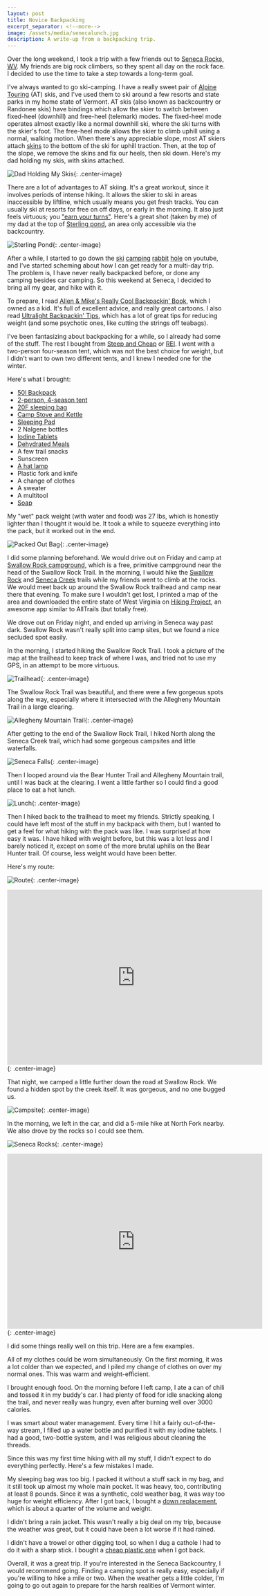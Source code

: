 ```yaml
---
layout: post
title: Novice Backpacking
excerpt_separator: <!--more-->
image: /assets/media/senecalunch.jpg
description: A write-up from a backpacking trip.
---
```


Over the long weekend, I took a trip with a few friends out to [Seneca Rocks, WV](https://www.fs.usda.gov/recarea/mnf/recarea/?recid=7051). My friends are big rock climbers, so they spent all day on the rock face. I decided to use the time to take a step towards a long-term goal.

I've always wanted to go ski-camping. I have a really sweet pair of [Alpine Touring](https://adventure.howstuffworks.com/outdoor-activities/snow-sports/alpine-touring.htm) (AT) skis, and I've used them to ski around a few resorts and state parks in my home state of Vermont. <!--more-->AT skis (also known as backcountry or Randonee skis) have bindings which allow the skier to switch between fixed-heel (downhill) and free-heel (telemark) modes. The fixed-heel mode operates almost exactly like a normal downhill ski, where the ski turns with the skier's foot. The free-heel mode allows the skier to climb uphill using a normal, walking motion. When there's any appreciable slope, most AT skiers attach [skins](https://en.wikipedia.org/wiki/Ski_skins) to the bottom of the ski for uphill traction. Then, at the top of the slope, we remove the skins and fix our heels, then ski down. Here's my dad holding my skis, with skins attached.

![Dad Holding My Skis](/assets/media/dadskis.jpg){: .center-image}

There are a lot of advantages to AT skiing. It's a great workout, since it involves periods of intense hiking. It allows the skier to ski in areas inaccessible by liftline, which usually means you get fresh tracks. You can usually ski at resorts for free on off days, or early in the morning. It also just feels virtuous; you ["earn your turns"](https://earnyourturns.com/). Here's a great shot (taken by me) of my dad at the top of [Sterling pond](https://www.google.com/maps/place/Sterling+Pond,+Vermont/), an area only accessible via the backcountry.

![Sterling Pond](/assets/media/sterlingpond.jpg){: .center-image}

After a while, I started to go down the [ski](https://www.youtube.com/watch?v=bPZ0VuNRk4o&t=49s&ab_channel=WilltoRide) [camping](https://www.youtube.com/watch?v=ZHrhB0cUkfU&ab_channel=REI) [rabbit](https://www.youtube.com/watch?v=2Q8btHasbTs&ab_channel=GarretWeintrob) [hole](https://www.youtube.com/watch?v=3uSdDn7W3Sk&ab_channel=RedBullSnow) on youtube, and I've started scheming about how I can get ready for a multi-day trip. The problem is, I have never really backpacked before, or done any camping besides car camping. So this weekend at Seneca, I decided to bring all my gear, and hike with it.

To prepare, I read [Allen & Mike's Really Cool Backpackin' Book](https://www.amazon.com/Allen-Mikes-Really-Cool-Backpackin/dp/1560449128/ref=sr_1_3?dchild=1&keywords=backpacking+book&qid=1631395263&sr=8-3), which I owned as a kid. It's full of excellent advice, and really great cartoons. I also read [Ultralight Backpackin' Tips](https://www.rei.com/product/825395/falconguides-ultralight-backpackin-tips?sku=8253950001&store=166&cm_mmc=PLA_Google%7C21700000001700551_8253950001%7C92700057788060540%7CNB%7C71700000074093016&gclid=CjwKCAjwp_GJBhBmEiwALWBQkx_Q3mS3NNYHlynZih41MnqN-pRq42ODBXZmdc3vKgMA1RYzvrCq7hoCsSkQAvD_BwE&gclsrc=aw.ds), which has a lot of great tips for reducing weight (and some psychotic ones, like cutting the strings off teabags). 

I've been fantasizing about backpacking for a while, so I already had some of the stuff. The rest I bought from [Steep and Cheap](https://www.steepandcheap.com/) or [REI](https://www.rei.com/). I went with a two-person four-season tent, which was not the best choice for weight, but I didn't want to own two different tents, and I knew I needed one for the winter.

Here's what I brought:
- [50l Backpack](https://www.kelty.com/redwing-50/)
- [2-person, 4-season tent](https://www.backcountry.com/alps-mountaineering-tasmanian-2-tent-2-person-4-season)
- [20F sleeping bag](https://www.coleman.com/sleeping-bags/24-f-and-below/brazos-20f-sleeping-bag/SAP_2000035893.html)
- [Camp Stove and Kettle](https://www.rei.com/product/149091/soto-amicus-stove-cookset-combo)
- [Sleeping Pad](https://www.thermarest.com/sleeping-pads/trek-and-travel/trail-scout-sleeping-pad/trail-scout.html)
- 2 Nalgene bottles
- [Iodine Tablets](https://www.rei.com/product/407071/potable-aqua-iodine-tablets)
- [Dehydrated Meals](https://www.alpineaire.com/us/us)
- A few trail snacks
- Sunscreen
- [A hat lamp](https://www.amazon.com/dp/B07CM8ZGGY?psc=1&ref=ppx_yo2_dt_b_product_details)
- Plastic fork and knife
- A change of clothes
- A sweater
- A multitool
- [Soap](https://www.rei.com/product/730925/dr-bronners-organic-liquid-soap-travel-size)

My "wet" pack weight (with water and food) was 27 lbs, which is honestly lighter than I thought it would be. It took a while to squeeze everything into the pack, but it worked out in the end.

![Packed Out Bag](/assets/media/packedoutbag.jpg){: .center-image}

I did some planning beforehand. We would drive out on Friday and camp at [Swallow Rock campground](https://www.google.com/maps/place/Swallow+Rock+Campground/@38.7701121,-79.5556081,15z/data=!4m2!3m1!1s0x0:0xaf62e219f8f99de2?sa=X&ved=2ahUKEwiJpr2L9vfyAhX2RfEDHawjAXMQ_BJ6BAhPEAU), which is a free, primitive campground near the head of the Swallow Rock Trail. In the morning, I would hike the [Swallow Rock](https://www.hikingproject.com/trail/7038264/swallow-rock-trail-tr529) and [Seneca Creek](https://www.hikingproject.com/trail/7038261/seneca-creek-trail-tr515) trails while my friends went to climb at the rocks. We would meet back up around the Swallow Rock trailhead and camp near there that evening. To make sure I wouldn't get lost, I printed a map of the area and downloaded the entire state of West Virginia on [Hiking Project](https://www.hikingproject.com/), an awesome app similar to AllTrails (but totally free).

We drove out on Friday night, and ended up arriving in Seneca way past dark. Swallow Rock wasn't really split into camp sites, but we found a nice secluded spot easily. 

In the morning, I started hiking the Swallow Rock Trail. I took a picture of the map at the trailhead to keep track of where I was, and tried not to use my GPS, in an attempt to be more virtuous.

![Trailhead](/assets/media/trailhead.jpg){: .center-image}

The Swallow Rock Trail was beautiful, and there were a few gorgeous spots along the way, especially where it intersected with the Allegheny Mountain Trail in a large clearing.

![Allegheny Mountain Trail](/assets/media/allegheny.jpg){: .center-image}

After getting to the end of the Swallow Rock Trail, I hiked North along the Seneca Creek trail, which had some gorgeous campsites and little waterfalls.

![Seneca Falls](/assets/media/senecafalls.jpg){: .center-image}

Then I looped around via the Bear Hunter Trail and Allegheny Mountain trail, until I was back at the clearing. I went a little farther so I could find a good place to eat a hot lunch. 

![Lunch](/assets/media/senecalunch.jpg){: .center-image}

Then I hiked back to the trailhead to meet my friends. Strictly speaking, I could have left most of the stuff in my backpack with them, but I wanted to get a feel for what hiking with the pack was like. I was surprised at how easy it was. I have hiked with weight before, but this was a lot less and I barely noticed it, except on some of the more brutal uphills on the Bear Hunter trail. Of course, less weight would have been better.

Here's my route:

![Route](/assets/media/route.jpg){: .center-image}

<iframe height='405' width='590' frameborder='0' allowtransparency='true' scrolling='no' src='https://www.strava.com/activities/5909473987/embed/985342154ea66517381a01a631bdeccc6559a010'></iframe>{: .center-image}

That night, we camped a little further down the road at Swallow Rock. We found a hidden spot by the creek itself. It was gorgeous, and no one bugged us.

![Campsite](/assets/media/campsite.jpg){: .center-image}

In the morning, we left in the car, and did a 5-mile hike at North Fork nearby. We also drove by the rocks so I could see them.

![Seneca Rocks](/assets/media/senecarocks.jpg){: .center-image}

<iframe height='405' width='590' frameborder='0' allowtransparency='true' scrolling='no' src='https://www.strava.com/activities/5911705731/embed/603403c097f1a39a86e4f526ac34554e10fcf282'></iframe>{: .center-image}

I did some things really well on this trip. Here are a few examples.

All of my clothes could be worn simultaneously. On the first morning, it was a lot colder than we expected, and I piled my change of clothes on over my normal ones. This was warm and weight-efficient.

I brought enough food. On the morning before I left camp, I ate a can of chili and tossed it in my buddy's car. I had plenty of food for idle snacking along the trail, and never really was hungry, even after burning well over 3000 calories.

I was smart about water management. Every time I hit a fairly out-of-the-way stream, I filled up a water bottle and purified it with my iodine tablets. I had a good, two-bottle system, and I was religious about cleaning the threads.

Since this was my first time hiking with all my stuff, I didn't expect to do everything perfectly. Here's a few mistakes I made.

My sleeping bag was too big. I packed it without a stuff sack in my bag, and it still took up almost my whole main pocket. It was heavy, too, contributing at least 8 pounds. Since it was a synthetic, cold weather bag, it was way too huge for weight efficiency. After I got back, I bought a [down replacement](https://www.backcountry.com/kelty-cosmic-sleeping-bag-20-degree-down), which is about a quarter of the volume and weight. 

I didn't bring a rain jacket. This wasn't really a big deal on my trip, because the weather was great, but it could have been a lot worse if it had rained.

I didn't have a trowel or other digging tool, so when I dug a cathole I had to do it with a sharp stick. I bought a [cheap plastic one](https://www.amazon.com/gp/product/B09FLHD8XM) when I got back.

Overall, it was a great trip. If you're interested in the Seneca Backcountry, I would recommend going. Finding a camping spot is really easy, especially if you're willing to hike a mile or two. When the weather gets a little colder, I'm going to go out again to prepare for the harsh realities of Vermont winter.